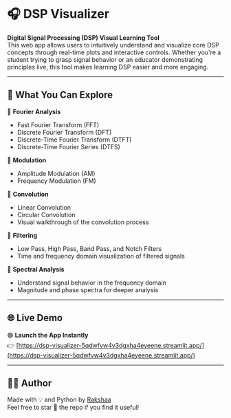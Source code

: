 # 🎧 DSP Visualizer

**Digital Signal Processing (DSP) Visual Learning Tool**  
This web app allows users to intuitively understand and visualize core DSP concepts through real-time plots and interactive controls. Whether you're a student trying to grasp signal behavior or an educator demonstrating principles live, this tool makes learning DSP easier and more engaging.

---

## 📌 What You Can Explore

🔹 **Fourier Analysis**
- Fast Fourier Transform (FFT)  
- Discrete Fourier Transform (DFT)  
- Discrete-Time Fourier Transform (DTFT)  
- Discrete-Time Fourier Series (DTFS)  

🔹 **Modulation**
- Amplitude Modulation (AM)  
- Frequency Modulation (FM)

🔹 **Convolution**
- Linear Convolution  
- Circular Convolution  
- Visual walkthrough of the convolution process

🔹 **Filtering**
- Low Pass, High Pass, Band Pass, and Notch Filters  
- Time and frequency domain visualization of filtered signals

🔹 **Spectral Analysis**
- Understand signal behavior in the frequency domain  
- Magnitude and phase spectra for deeper analysis

---

## 🌐 Live Demo

🟢 **Launch the App Instantly**  
👉 [https://dsp-visualizer-5qdwfvw4v3dgxha4eyeene.streamlit.app/](https://dsp-visualizer-5qdwfvw4v3dgxha4eyeene.streamlit.app/)

---

## 👩‍💻 Author

Made with 💡 and Python by [Rakshaa](https://github.com/Raksa1108)  
Feel free to star 🌟 the repo if you find it useful!